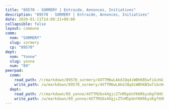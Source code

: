 ```yaml
---
title: "89570 - SORMERY | Entraide, Annonces, Initiatives"
description: "89570 - SORMERY | Entraide, Annonces, Initiatives"
date: 2020-01-11T14:09:21+09:00
collapsible: false
layout: commune
comm:
  nom: "SORMERY"
  slug: sormery
  cp: "89570"
dept:
  nom: "Yonne"
  slug: yonne
  num: "89"
peerpad:
  comm:
    read_path: /r/markdown/89570_sormery/4XTTM6wLAkdJQq4iWBhKB5wfiGcH4iPRdQEvBqLtJsmukg1KN
    write_path: /w/markdown/89570_sormery/4XTTM6wLAkdJQq4iWBhKB5wfiGcH4iPRdQEvBqLtJsmukg1KN-K3TgUx8amnWRrYgeANSmDvZbvrnsR1NCXsfuN8cAXE3DTw6YfSt5bP2AbATBCSZcFxKBoYH8nJPhMP83eYwuLrDgdQ6zJRS2Tifekak425ZepMyrjaN1zALvZPCybaEBbSrfAQCG
  dept:
    read_path: /r/markdown/89_yonne/4XTTM26x4XgjcZTnM5pUnYKKRkysKgfXHh1wiigoPHqn9LDKB
    write_path: /w/markdown/89_yonne/4XTTM26x4XgjcZTnM5pUnYKKRkysKgfXHh1wiigoPHqn9LDKB-K3TgU4xaMVqzoRnPJNyddApuMoWvJyHL35bzooauYvdhG3MLg3ikjpoueq9BDtqVP4hJBQxpPxix2gohzXyST9tZPnEkyXpDMdHiAFpx7EU6e8WgvFk7NPsBQepM8o13bG9dyqq7
---
```


